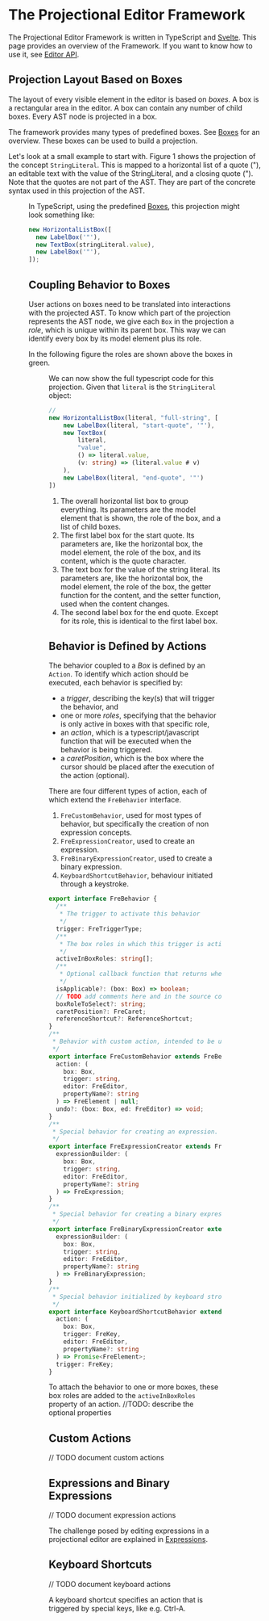 <script>
    import Figure from "$lib/figures/Figure.svelte";
</script>

# The Projectional Editor Framework

The Projectional Editor Framework is written in TypeScript and <a href="https://svelte.dev/" target="_blank">
Svelte</a>. This page provides an overview of the Framework.
If you want to know how to use it, see [Editor API](/030_Developing_a_Language/030_API_Level/010_Editor_API).

## Projection Layout Based on Boxes

The layout of every visible element in the editor is based on _boxes_. A box is a rectangular area
in the editor. A box can contain any number of child boxes. Every AST node is projected in a box.

The framework provides many types of predefined boxes. See
[Boxes](/060_Under_the_Hood/010_The_Editor_Framework/010_Predefined_Boxes) for an overview.
These boxes can be used to build a projection.

Let's look at a small example to start with. Figure 1 shows the projection of the concept `StringLiteral`. This is mapped to a horizontal list
of a quote ("), an editable text with the value of the StringLiteral, and a closing quote ("). Note
that the quotes are not part of the AST. They are part of the concrete syntax used in this projection
of the AST.

<Figure 
imageName='mapping-example-stringliteral.svg'
caption='Mapping a StringLiteral'
figureNumber={1}
/>

In TypeScript, using the predefined [Boxes](/060_Under_the_Hood/010_The_Editor_Framework/010_Predefined_Boxes), this projection might look something like:

```ts
new HorizontalListBox([
  new LabelBox('"'),
  new TextBox(stringLiteral.value),
  new LabelBox('"'),
]);
```

## Coupling Behavior to Boxes

User actions on boxes need to be translated into interactions with the projected AST. To know which part of the
projection represents the AST node, we give each `Box` in the projection a _role_, which is unique
within its parent box. This way we can identify every box by its model element plus its role.

In the following figure the roles are shown above the boxes in green.

<Figure
caption='Mapping a StringLiteral with Roles'
imageName='mapping-example-stringliteral-with-roles.svg'
figureNumber={2}
/>

We can now show the full typescript code for this projection. Given that `literal` is the `StringLiteral` object:

```ts
//
new HorizontalListBox(literal, "full-string", [      // <1>
    new LabelBox(literal, "start-quote", '"'),          // <2>
    new TextBox(                                        // <3>
        literal,
        "value",
        () => literal.value,
        (v: string) => (literal.value # v)
    ),
    new LabelBox(literal, "end-quote", '"')             // <4>
])
```

1. The overall horizontal list box to group everything. Its parameters are the model element that is shown,
   the role of the box, and a list of child boxes.
2. The first label box for the start quote. Its parameters are, like the horizontal box, the model element,
   the role of the box, and its content, which is the quote character.
3. The text box for the value of the string literal. Its parameters are, like the horizontal box, the model element,
   the role of the box, the getter function for the content, and the setter function, used when the content changes.
4. The second label box for the end quote. Except for its role, this is identical to the first label box.

## <a name="defining-actions"></a> Behavior is Defined by Actions

The behavior coupled to a _Box_ is defined by an `Action`. To identify which action should be executed,
each behavior is specified by:

- a _trigger_, describing the key(s) that will trigger the behavior, and
- one or more _roles_, specifying that the behavior is only active in boxes with that specific role,
- an _action_, which is a typescript/javascript function that will be executed when the
  behavior is being triggered.
- a _caretPosition_, which is the box where the cursor should be placed after the execution of
  the action (optional).

There are four different types of action, each of which extend the `FreBehavior` interface.

1. `FreCustomBehavior`, used for most types of behavior, but specifically the creation of non expression concepts.
2. `FreExpressionCreator`, used to create an expression.
3. `FreBinaryExpressionCreator`, used to create a binary expression.
4. `KeyboardShortcutBehavior`, behaviour initiated through a keystroke.

```ts
export interface FreBehavior {
  /**
   * The trigger to activate this behavior
   */
  trigger: FreTriggerType;
  /**
   * The box roles in which this trigger is active
   */
  activeInBoxRoles: string[];
  /**
   * Optional callback function that returns whether the trigger is applicable for the specific box.
   */
  isApplicable?: (box: Box) => boolean;
  // TODO add comments here and in the source code
  boxRoleToSelect?: string;
  caretPosition?: FreCaret;
  referenceShortcut?: ReferenceShortcut;
}
/**
 * Behavior with custom action, intended to be used to create non expression elements.
 */
export interface FreCustomBehavior extends FreBehavior {
  action: (
    box: Box,
    trigger: string,
    editor: FreEditor,
    propertyName?: string
  ) => FreElement | null;
  undo?: (box: Box, ed: FreEditor) => void;
}
/**
 * Special behavior for creating an expression.
 */
export interface FreExpressionCreator extends FreBehavior {
  expressionBuilder: (
    box: Box,
    trigger: string,
    editor: FreEditor,
    propertyName?: string
  ) => FreExpression;
}
/**
 * Special behavior for creating a binary expression.
 */
export interface FreBinaryExpressionCreator extends FreBehavior {
  expressionBuilder: (
    box: Box,
    trigger: string,
    editor: FreEditor,
    propertyName?: string
  ) => FreBinaryExpression;
}
/**
 * Special behavior initialized by keyboard strokes.
 */
export interface KeyboardShortcutBehavior extends FreBehavior {
  action: (
    box: Box,
    trigger: FreKey,
    editor: FreEditor,
    propertyName?: string
  ) => Promise<FreElement>;
  trigger: FreKey;
}
```

To attach the behavior to one or more boxes, these box roles are added to the `activeInBoxRoles`
property of an action.
//TODO: describe the optional properties

## Custom Actions

// TODO document custom actions

## Expressions and Binary Expressions

// TODO document expression actions

The challenge posed by editing expressions in a projectional editor are explained
in [Expressions](/010_Intro/010_Projectional_Editing#expressions).

## Keyboard Shortcuts

// TODO document keyboard actions

A keyboard shortcut specifies an action that is triggered by special keys, like e.g. Ctrl-A.
